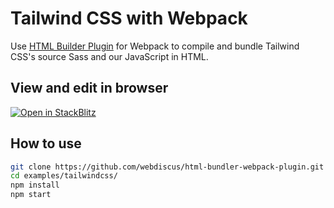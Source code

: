 # Tailwind CSS with Webpack

Use [HTML Builder Plugin](https://github.com/webdiscus/html-bundler-webpack-plugin) for Webpack
to compile and bundle Tailwind CSS's source Sass and our JavaScript in HTML.

## View and edit in browser

[![Open in StackBlitz](https://developer.stackblitz.com/img/open_in_stackblitz.svg)](https://stackblitz.com/edit/webpack-webpack-js-org-auem8r?file=webpack.config.js)

## How to use

```sh
git clone https://github.com/webdiscus/html-bundler-webpack-plugin.git
cd examples/tailwindcss/
npm install
npm start
```
